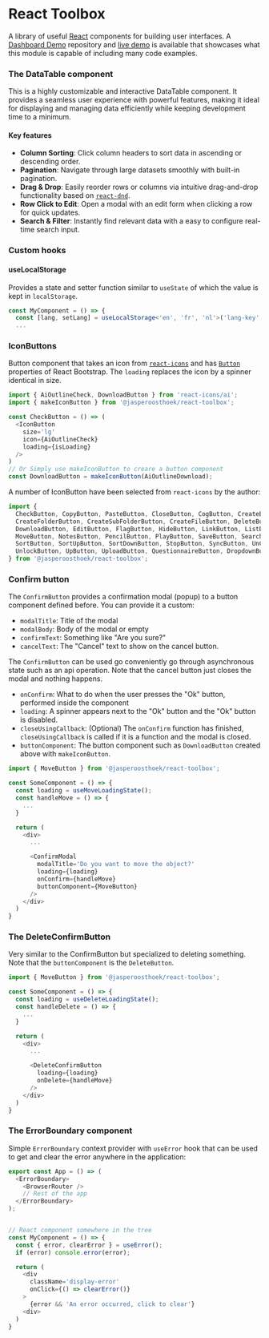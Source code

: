 # React Toolbox

A library of useful [React](https://react.dev/) components for building user interfaces. A [Dashboard Demo](https://github.com/jasperoosthoek/dashboard-demo) repository and [live demo](https://dashboard-demo-olive-eight.vercel.app/employees) is available that showcases what this module is capable of including many code examples.

### The DataTable component
This is a highly customizable and interactive DataTable component. It provides a seamless user experience with powerful features, making it ideal for displaying and managing data efficiently while keeping development time to a minimum.

#### Key features

- **Column Sorting**: Click column headers to sort data in ascending or descending order.
- **Pagination**: Navigate through large datasets smoothly with built-in pagination.
- **Drag & Drop**: Easily reorder rows or columns via intuitive drag-and-drop functionality based on [`react-dnd`](https://react-dnd.github.io/react-dnd/about).
- **Row Click to Edit**: Open a modal with an edit form when clicking a row for quick updates.
- **Search & Filter**: Instantly find relevant data with a easy to configure real-time search input.
</ul>

### Custom hooks

#### useLocalStorage

Provides a state and setter function similar to `useState` of which the value is kept in `localStorage`. 

```typescript
const MyComponent = () => {
  const [lang, setLang] = useLocalStorage<'en', 'fr', 'nl'>('lang-key', 'en');
  ...
```

### IconButtons
Button component that takes an icon from [`react-icons`](https://react-icons.github.io/react-icons/) and has [`Button`](https://react-bootstrap.github.io/docs/components/buttons) properties of React Bootstrap. The `loading` replaces the icon by a spinner identical in size.

```typescript
import { AiOutlineCheck, DownloadButton } from 'react-icons/ai';
import { makeIconButton } from '@jasperoosthoek/react-toolbox';

const CheckButton = () => (
  <IconButton
    size='lg'
    icon={AiOutlineCheck} 
    loading={isLoading}
  />
)
// Or Simply use makeIconButton to creare a button component
const DownloadButton = makeIconButton(AiOutlineDownload);
```

A number of IconButton have been selected from `react-icons` by the author:

```typescript
import {
  CheckButton, CopyButton, PasteButton, CloseButton, CogButton, CreateButton, 
  CreateFolderButton, CreateSubFolderButton, CreateFileButton, DeleteButton, DownButton,
  DownloadButton, EditButton, FlagButton, HideButton, LinkButton, ListButton, MenuButton,
  MoveButton, NotesButton, PencilButton, PlayButton, SaveButton, SearchButton, ShowButton, 
  SortButton, SortUpButton, SortDownButton, StopButton, SyncButton, UnCheckButton, 
  UnlockButton, UpButton, UploadButton, QuestionnaireButton, DropdownButton, ResetButton 
} from '@jasperoosthoek/react-toolbox';

```

### Confirm button

The `ConfirmButton` provides a confirmation modal (popup) to a button component defined before. You can provide it a custom:

- `modalTitle`: Title of the modal
- `modalBody`: Body of the modal or empty
- `confirmText`: Something like "Are you sure?"
- `cancelText`: The "Cancel" text to show on the cancel button.

The `ConfirmButton` can be used go conveniently go through asynchronous state such as an api operation. Note that the cancel button just closes the modal and nothing happens.

- `onConfirm`: What to do when the user presses the "Ok" button, performed inside the component
- `loading`: A spinner appears next to the "Ok" button and the "Ok" button is disabled.
- `closeUsingCallback`: (Optional) The `onConfirm` function has finished, `closeUsingCallback` is called if it is a function and the modal is closed.
- `buttonComponent`: The button component such as `DownloadButton` created above with `makeIconButton`.

```typescript
import { MoveButton } from '@jasperoosthoek/react-toolbox';

const SomeComponent = () => {
  const loading = useMoveLoadingState();
  const handleMove = () => {
    ...
  }

  return (
    <div>
      ...

      <ConfirmModal
        modalTitle='Do you want to move the object?'
        loading={loading}
        onConfirm={handleMove}
        buttonComponent={MoveButton}
      />
    </div>
  )
}
```

### The DeleteConfirmButton

Very similar to the ConfirmButton but specialized to deleting something. Note that the `buttonComponent` is the `DeleteButton`.

```typescript
import { MoveButton } from '@jasperoosthoek/react-toolbox';

const SomeComponent = () => {
  const loading = useDeleteLoadingState();
  const handleDelete = () => {
    ...
  }

  return (
    <div>
      ...

      <DeleteConfirmButton
        loading={loading}
        onDelete={handleMove}
      />
    </div>
  )
}
```

### The ErrorBoundary component

Simple `ErrorBoundary` context provider with `useError` hook that can be used to get and clear the error anywhere in the application:

```typescript
export const App = () => (
  <ErrorBoundary>
    <BrowserRouter />
    // Rest of the app
  </ErrorBoundary>
);


// React component somewhere in the tree
const MyComponent = () => {
  const { error, clearError } = useError();
  if (error) console.error(error);

  return (
    <div
      className='display-error'
      onClick={() => clearError()}
    > 
      {error && 'An error occurred, click to clear'}
    <div>
  )
}

```